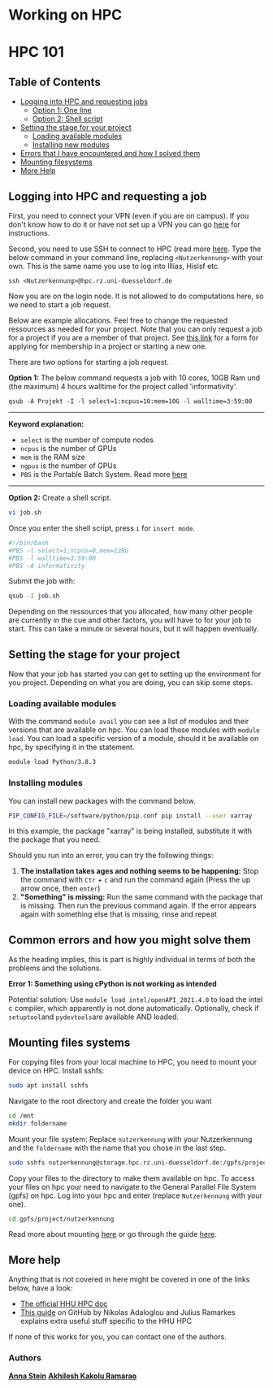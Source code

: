 # Working on HPC

# HPC 101

## Table of Contents
- [Logging into HPC and requesting jobs](#Intro)
    - [Option 1: One line](#o1)
    - [Option 2: Shell script](#o2)
- [Setting the stage for your project](#prep)
    - [Loading available modules](#load)
    - [Installing new modules](#install)
- [Errors that I have encountered and how I solved them](#errors)
- [Mounting filesystems](#files)
- [More Help](#help)

## Logging into HPC and requesting a job <a name="Intro"></a>
First, you need to connect your VPN (even if you are on campus). If you don't know how to do it or have not set up a VPN you can go [here](https://wiki.hhu.de/display/OPENVPN/OpenVPN) for instructions.

Second, you need to use SSH to connect to HPC (read more [here](https://en.wikipedia.org/wiki/Secure_Shell). Type the below command in your command line, replacing `<Nutzerkennung>` with your own. This is the same name you use to log into Illias, Hislsf etc.
```shell
ssh <Nutzerkennung>@hpc.rz.uni-duesseldorf.de

```

Now you are on the login node. It is not allowed to do computations here, so we need to start a job request.

Below are example allocations. Feel free to change the requested ressources as needed for your project.
Note that you can only request a job for a project if you are a member of that project. See [this link](https://www.zim.hhu.de/forschung/high-performance-computing/antrag) for a form for applying for membership in a project or starting a new one.

There are two options for starting a job request.

**Option 1:**<a name="o1"></a>
The below command requests a job with 10 cores, 10GB Ram und (the maximum) 4 hours walltime for the project called 'informativity'.
```shell
qsub -A Projekt -I -l select=1:ncpus=10:mem=10G -l walltime=3:59:00
```
---
**Keyword explanation:**
- `select` is the number of compute nodes
- `ncpus` is the number of GPUs
- `mem` is the RAM size
- `ngpus` is the number of GPUs
- `PBS` is the Portable Batch System. Read more [here](https://en.wikipedia.org/wiki/Portable_Batch_system)
---

**Option 2:**<a name="o2"></a>
Create a shell script.
```bash
vi job.sh
```
Once you enter the shell script, press `i` for `insert mode`.
```bash
#!/bin/bash
#PBS -l select=1;ncpus=8,mem=128G
#PBS -l walltime=3:59:00
#PBS -A informativity
```
Submit the job with:

```bash
qsub -I job.sh
```

Depending on the ressources that you allocated, how many other people are currently in the cue and other factors, you will have to for your job to start. This can take a minute or several hours, but it will happen eventually.


## Setting the stage for your project <a name="prep"></a>
Now that your job has started you can get to setting up the environment for you project. Depending on what you are doing, you can skip some steps.

### Loading available modules <a name="load"></a>
With the command `module avail` you can see a list of modules and their versions that are available on hpc. You can load those modules with `module load`.
You can load a specific version of a module, should it be available on hpc, by specifying it in the statement.
```sh
module load Python/3.8.3
```

### Installing modules <a name="install"></a>
You can install new packages with the command below.
```sh
PIP_CONFIG_FILE=/software/python/pip.conf pip install --user xarray
```
In this example, the package "xarray" is being installed, substitute it with the package that you need.

Should you run into an error, you can try the following things:
1. **The installation takes ages and nothing seems to be happening:**
    Stop the command with `Ctr` + `c` and run the command again (Press the up arrow once, then `enter`)
2. **"Something" is missing:**
 Run the same command with the package that is missing. Then run the previous command again. If the error appears again with something else that is missing, rinse and repeat

## Common errors and how you might solve them <a name="errors"></a>
As the heading implies, this is part is highly individual in terms of both the problems and the solutions.

**Error 1: Something using cPython is not working as intended**

Potential solution: Use `module load intel/openAPI_2021.4.0` to load the intel c compiler, which apparently is not done automatically. Optionally, check if `setuptool`and `pydevtools`are available AND loaded.

## Mounting files systems <a name="files"></a>

For copying files from your local machine to HPC, you need to mount your device on HPC.
Install sshfs:
```bash
sudo apt install sshfs
```

Navigate to the root directory and create the folder you want
```bash
cd /mnt
mkdir foldername
```

Mount your file system: Replace `nutzerkennung` with your Nutzerkennung and the `foldername` with the name that you chose in the last step.

```bash
sudo sshfs nutzerkennung@storage.hpc.rz.uni-duesseldorf.de:/gpfs/project/nutzerkennung /mnt/foldername
```
Copy your files to the directory to make them available on hpc.
To access your files on hpc your need to navigate to the General Parallel File System (gpfs) on hpc.
Log into your hpc and enter (replace `Nutzerkennung` with your one).

```bash
cd gpfs/project/nutzerkennung
```


Read more about mounting [here](https://man7.org/linux/man-pages/man8/mount.8.html) or go through the guide [here](https://wki.hhu.de/viewpage.action?pageId=5572564).

## More help<a name="help"></a>
Anything that is not covered in here might be covered in one of the links below, have a look:

- [The official HHU HPC doc](https://wiki.hhu.de/display/HPC/Wissenschaftliches+Hochleistungs-Rechnen+am+ZIM)
- [This guide](https://github.com/black0017/slurm-hpc-survival-guide) on GitHub by Nikolas Adaloglou and Julius Ramarkes explains extra useful stuff specific to the HHU HPC

If none of this works for you, you can contact one of the authors.

### Authors
[**Anna Stein**](https://slam.phil.hhu.de/authors/anna/)
[**Akhilesh Kakolu Ramarao**](https://slam.phil.hhu.de/authors/akhilesh/)
